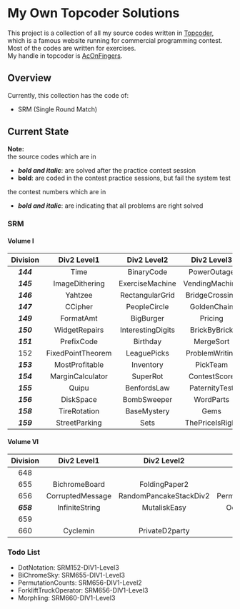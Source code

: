 # My Own Topcoder Solutions
This project is a collection of all my source codes written in [Topcoder](http://www.topcoder.com), which is a
famous
website running for commercial programming contest. Most of the codes are written for exercises.  
My handle in topcoder is [AcOnFingers](http://community.topcoder.com/tc?module=Mem$berProfile&cr=23086905).

## Overview

Currently, this collection has the code of:
* SRM (Single Round Match)

## Current State

**Note:**  
the source codes which are in
* **_bold and italic_**: are solved after the practice contest session 
* **bold**: are coded in the contest practice sessions, but fail the system test

the contest numbers which are in
* **_bold and italic_**: are indicating that all problems are right solved

### SRM

#### Volume I

| Division | Div2 Level1  | Div2 Level2 | Div2 Level3 | Div1 Level1 | Div1 Level2 | Div1 Level3 |
:---:|:---:|:---:|:---:|:---:|:---:|:---:|
**_144_** | Time | BinaryCode | PowerOutage | _(empty)_ | Lottery | PenLift | 
**_145_** | ImageDithering | ExerciseMachine | VendingMachine | Bonuses | _(empty)_ | HillHike | 
**_146_** | Yahtzee | RectangularGrid | BridgeCrossing |  _(empty)_  | Masterbrain | Roundabout |
**_147_** | CCipher | PeopleCircle | GoldenChain |  _(empty)_  | Dragons | Flags | 
**_149_** | FormatAmt | BigBurger | Pricing | _(empty)_ | MessageMess | GForce | 
**_150_** | WidgetRepairs | InterestingDigits | BrickByBrick | _(empty)_ | StripePainter | RoboCourier | 
**_151_** | PrefixCode | Birthday | MergeSort | Archimedes | _(empty)_ | Gauss | 
152 | FixedPointTheorem | LeaguePicks | ProblemWriting | _(empty)_ | QuiningTopCoder | | 
**_153_** | MostProfitable | Inventory | PickTeam | _(empty)_ | Collision | GasStations | 
**_154_** | MarginCalculator | SuperRot | ContestScore | CheatCode | _(empty)_ | PossibleOrders | 
**_155_** | Quipu | BenfordsLaw | PaternityTest | _(empty)_ | QuipuReader | RedBlack |
**_156_** | DiskSpace | BombSweeper | WordParts | _(empty)_ | SmartElevator | PathFinding |
**_158_** | TireRotation | BaseMystery | Gems | _(empty)_ | StampPads | Jumper |
**_159_** | StreetParking | Sets | ThePriceIsRight | FryingHamburgers | _(empty)_ | PointsOnAxis |


#### Volume VI

| Division | Div2 Level1  | Div2 Level2 | Div2 Level3 | Div1 Level1 | Div1 Level2 | Div1 Level3 |
:---:|:---:|:---:|:---:|:---:|:---:|:---:|
648 | | | | AB | | | 
655 | BichromeBoard | FoldingPaper2 | NineEasy | BichromePainting | Nine | |
656 | CorruptedMessage | RandomPancakeStackDiv2 | PermutationCountsDiv2 | RandomPancakeStack | | |
**_658_** | InfiniteString | MutaliskEasy | OddEvenTreeHard | OddEvenTree | Mutalisk | DancingForever |
659 | | | | ApplesAndOrangesEasy | | |
660 | Cyclemin | PrivateD2party | Powerit | Coversta | Privateparty | |

### Todo List
* DotNotation: SRM152-DIV1-Level3
* BiChromeSky: SRM655-DIV1-Level3
* PermutationCounts: SRM656-DIV1-Level2
* ForkliftTruckOperator: SRM656-DIV1-Level3
* Morphling: SRM660-DIV1-Level3
